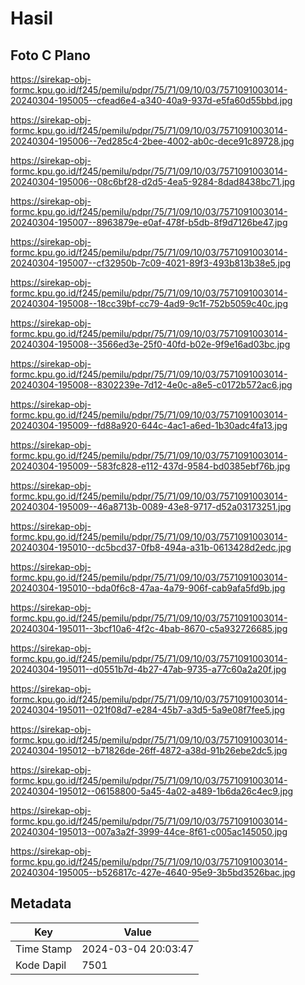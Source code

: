 # Hasil

## Foto C Plano

https://sirekap-obj-formc.kpu.go.id/f245/pemilu/pdpr/75/71/09/10/03/7571091003014-20240304-195005--cfead6e4-a340-40a9-937d-e5fa60d55bbd.jpg

https://sirekap-obj-formc.kpu.go.id/f245/pemilu/pdpr/75/71/09/10/03/7571091003014-20240304-195006--7ed285c4-2bee-4002-ab0c-dece91c89728.jpg

https://sirekap-obj-formc.kpu.go.id/f245/pemilu/pdpr/75/71/09/10/03/7571091003014-20240304-195006--08c6bf28-d2d5-4ea5-9284-8dad8438bc71.jpg

https://sirekap-obj-formc.kpu.go.id/f245/pemilu/pdpr/75/71/09/10/03/7571091003014-20240304-195007--8963879e-e0af-478f-b5db-8f9d7126be47.jpg

https://sirekap-obj-formc.kpu.go.id/f245/pemilu/pdpr/75/71/09/10/03/7571091003014-20240304-195007--cf32950b-7c09-4021-89f3-493b813b38e5.jpg

https://sirekap-obj-formc.kpu.go.id/f245/pemilu/pdpr/75/71/09/10/03/7571091003014-20240304-195008--18cc39bf-cc79-4ad9-9c1f-752b5059c40c.jpg

https://sirekap-obj-formc.kpu.go.id/f245/pemilu/pdpr/75/71/09/10/03/7571091003014-20240304-195008--3566ed3e-25f0-40fd-b02e-9f9e16ad03bc.jpg

https://sirekap-obj-formc.kpu.go.id/f245/pemilu/pdpr/75/71/09/10/03/7571091003014-20240304-195008--8302239e-7d12-4e0c-a8e5-c0172b572ac6.jpg

https://sirekap-obj-formc.kpu.go.id/f245/pemilu/pdpr/75/71/09/10/03/7571091003014-20240304-195009--fd88a920-644c-4ac1-a6ed-1b30adc4fa13.jpg

https://sirekap-obj-formc.kpu.go.id/f245/pemilu/pdpr/75/71/09/10/03/7571091003014-20240304-195009--583fc828-e112-437d-9584-bd0385ebf76b.jpg

https://sirekap-obj-formc.kpu.go.id/f245/pemilu/pdpr/75/71/09/10/03/7571091003014-20240304-195009--46a8713b-0089-43e8-9717-d52a03173251.jpg

https://sirekap-obj-formc.kpu.go.id/f245/pemilu/pdpr/75/71/09/10/03/7571091003014-20240304-195010--dc5bcd37-0fb8-494a-a31b-0613428d2edc.jpg

https://sirekap-obj-formc.kpu.go.id/f245/pemilu/pdpr/75/71/09/10/03/7571091003014-20240304-195010--bda0f6c8-47aa-4a79-906f-cab9afa5fd9b.jpg

https://sirekap-obj-formc.kpu.go.id/f245/pemilu/pdpr/75/71/09/10/03/7571091003014-20240304-195011--3bcf10a6-4f2c-4bab-8670-c5a932726685.jpg

https://sirekap-obj-formc.kpu.go.id/f245/pemilu/pdpr/75/71/09/10/03/7571091003014-20240304-195011--d0551b7d-4b27-47ab-9735-a77c60a2a20f.jpg

https://sirekap-obj-formc.kpu.go.id/f245/pemilu/pdpr/75/71/09/10/03/7571091003014-20240304-195011--021f08d7-e284-45b7-a3d5-5a9e08f7fee5.jpg

https://sirekap-obj-formc.kpu.go.id/f245/pemilu/pdpr/75/71/09/10/03/7571091003014-20240304-195012--b71826de-26ff-4872-a38d-91b26ebe2dc5.jpg

https://sirekap-obj-formc.kpu.go.id/f245/pemilu/pdpr/75/71/09/10/03/7571091003014-20240304-195012--06158800-5a45-4a02-a489-1b6da26c4ec9.jpg

https://sirekap-obj-formc.kpu.go.id/f245/pemilu/pdpr/75/71/09/10/03/7571091003014-20240304-195013--007a3a2f-3999-44ce-8f61-c005ac145050.jpg

https://sirekap-obj-formc.kpu.go.id/f245/pemilu/pdpr/75/71/09/10/03/7571091003014-20240304-195005--b526817c-427e-4640-95e9-3b5bd3526bac.jpg


## Metadata

| Key        | Value               |
| ---------- | ------------------- |
| Time Stamp | 2024-03-04 20:03:47 |
| Kode Dapil | 7501                |




